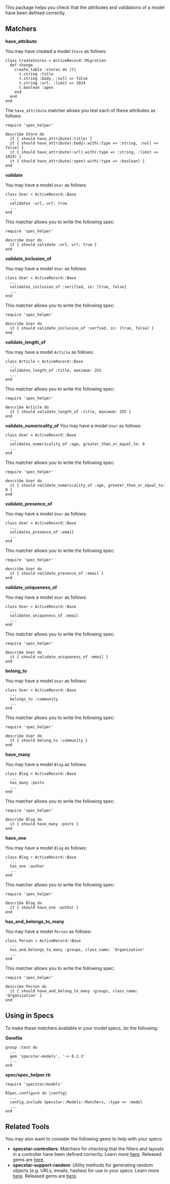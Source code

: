 This package helps you check that the attributes and validations of a model have been defined correctly.

Matchers
--------

**have_attribute**

You may have created a model `Store` as follows:

    class CreateStores < ActiveRecord::Migration
      def change
        create_table :stores do |t|
          t.string :title
          t.string :body, :null => false
          t.string :url, :limit => 1024
          t.boolean :open
        end
      end
    end

The `have_attribute` matcher allows you test each of these attributes as follows:

    require 'spec_helper'

    describe Store do
      it { should have_attribute(:title) }
      it { should have_attribute(:body).with(:type => :string, :null => false) }
      it { should have_attribute(:url).with(:type => :string, :limit => 1024) }
      it { should have_attribute(:open).with(:type => :boolean) }
    end

**validate**

You may have a model `User` as follows:

    class User < ActiveRecord::Base
      ...
      validates :url, url: true
      ...
    end

This matcher allows you to write the following spec:

    require 'spec_helper'

    describe User do
      it { should validate :url, url: true }
    end

**validate_inclusion_of**

You may have a model `User` as follows:

    class User < ActiveRecord::Base
      ...
      validates_inclusion_of :verified, in: [true, false]
      ...
    end

This matcher allows you to write the following spec:

    require 'spec_helper'

    describe User do
      it { should validate_inclusion_of :verfied, in: [true, false] }
    end

**validate_length_of**

You may have a model `Article` as follows:

    class Article < ActiveRecord::Base
      ...
      validates_length_of :title, maximum: 255
      ...
    end

This matcher allows you to write the following spec:

    require 'spec_helper'

    describe Article do
      it { should validate_length_of :title, maximum: 255 }
    end

**validate_numericality_of**
You may have a model `User` as follows:

    class User < ActiveRecord::Base
      ...
      validates_numericality_of :age, greater_than_or_equal_to: 0
      ...
    end

This matcher allows you to write the following spec:

    require 'spec_helper'

    describe User do
      it { should validate_numericality_of :age, greater_than_or_equal_to: 0 }
    end

**validate_presence_of**

You may have a model `User` as follows:

    class User < ActiveRecord::Base
      ...
      validates_presence_of :email
      ...
    end

This matcher allows you to write the following spec:

    require 'spec_helper'

    describe User do
      it { should validate_presence_of :email }
    end

**validate_uniqueness_of**

You may have a model `User` as follows:

    class User < ActiveRecord::Base
      ...
      validates_uniqueness_of :email
      ...
    end

This matcher allows you to write the following spec:

    require 'spec_helper'

    describe User do
      it { should validate_uniqueness_of :email }
    end

**belong_to**

You may have a model `User` as follows:

    class User < ActiveRecord::Base
      ...
      belongs_to :community
      ...
    end

This matcher allows you to write the following spec:

    require 'spec_helper'

    describe User do
      it { should belong_to :community }
    end

**have_many**

You may have a model `Blog` as follows:

    class Blog < ActiveRecord::Base
      ...
      has_many :posts
      ...
    end

This matcher allows you to write the following spec:

    require 'spec_helper'

    describe Blog do
      it { should have_many :posts }
    end

**have_one**

You may have a model `Blog` as follows:

    class Blog < ActiveRecord::Base
      ...
      has_one :author
      ...
    end

This matcher allows you to write the following spec:

    require 'spec_helper'

    describe Blog do
      it { should have_one :author }
    end

**has_and_belongs_to_many**

You may have a model `Person` as follows:

    class Person < ActiveRecord::Base
      ...
      has_and_belongs_to_many :groups, class_name: 'Organization'
      ...
    end

This matcher allows you to write the following spec:

    require 'spec_helper'

    describe Person do
      it { should have_and_belong_to_many :groups, class_name: 'Organization' }
    end

Using in Specs
--------------
To make these matchers available in your model specs, do the following:

**Gemfile**

    group :test do
      ...
      gem 'specstar-models', '~> 0.2.3'
      ...
    end

**spec/spec_helper.rb**

    require 'specstar/models'

    RSpec.configure do |config|
      ...
      config.include Specstar::Models::Matchers, :type => :model
      ...
    end


Related Tools
-------------
You may also want to consider the following gems to help with your specs:
 
* **specstar-controllers**: Matchers for checking that the filters and layouts in a controller have been defined correctly. Learn more [here](https://github.com/sujoyg/specstar-controllers 'Github'). Released gems are [here](http://rubygems.org/gems/specstar-controllers). 
* **specstar-support-random**: Utility methods for generating random objects (e.g. URLs, emails, hashes) for use in your specs. Learn more [here](https://github.com/sujoyg/specstar-support-random 'Github'). Released gems are [here](http://rubygems.org/gems/specstar-support-random).

 
